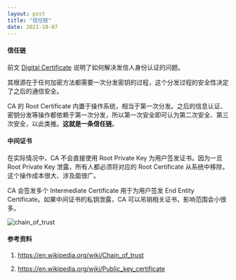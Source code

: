 ```yaml
---
layout: post
title: "信任链"
date: 2021-10-07
---
```


#### **信任链**

前文 [Digital Certificate](/digital-certificate) 说明了如何解决发信人身份认证的问题。

其根源在于任何加密方法都需要一次分发密钥的过程，这个分发过程的安全性决定了之后的通信安全。

CA 的 Root Certificate 内置于操作系统，相当于第一次分发。之后的信息认证、密钥分发等操作都依赖于第一次分发，所以第一次安全即可认为第二次安全、第三次安全，以此类推。**这就是一条信任链**。

#### **中间证书**

在实际情况中，CA 不会直接使用 Root Private Key 为用户签发证书。因为一旦 Root Private Key 泄露，所有人都必须将对应的 Root Certificate 从系统中移除，这个操作成本很大、涉及面很广。

CA 会签发多个 Intermediate Certificate 用于为用户签发 End Entity Certificate。如果中间证书的私钥泄露，CA 可以吊销相关证书，影响范围会小很多。

![chain_of_trust](/images/Chain_Of_Trust.svg)

#### **参考资料**

1. <https://en.wikipedia.org/wiki/Chain_of_trust>

2. <https://en.wikipedia.org/wiki/Public_key_certificate>
